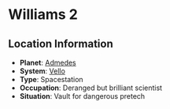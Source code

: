 # Williams 2

## Location Information
- **Planet**: [Admedes](../planet--admedes.md)
- **System**: [Vello](../../../system--vello.md)
- **Type**: Spacestation
- **Occupation**: Deranged but brilliant scientist
- **Situation**: Vault for dangerous pretech